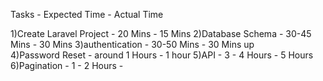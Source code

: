 
Tasks           -				Expected Time           -   				Actual Time

1)Create Laravel Project	-	20 Mins					-    				15 Mins
2)Database Schema 			-	30-45 Mins				-					30 Mins
3)authentication			-	30-50 Mins              -           		30 Mins up       
4)Password Reset			-	around 1 Hours          -                   1 hour
5)API						-	3 - 4 Hours             -					5 Hours
6)Pagination         		-	1 - 2 Hours             -                   

